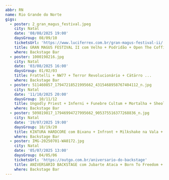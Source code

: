```yaml
---
abbr: RN
name: Rio Grande do Norte
gigs:
  - poster: 2_gran_magus_festival.jpeg
    city: Natal
    date: '08/08/2025 19:00'
    daysGroup: 08/09/10
    ticketsUrl: 'https://www.luciferrex.com.br/gran-magus-festival-ii/'
    title: GRAN MAGUS FESTIVAL II com Velho + Podridão + Open The Coffin ...
    where: Backstage Bar
  - poster: 1000198216.jpg
    city: Natal
    date: '03/08/2025 16:00'
    daysGroup: 01/02/03
    title: Frattelli + NW77 + Terror Revolucionário + Cätärro ...
    where: Backstage Bar
  - poster: 511460857_17947218521995662_4315468958767404112_n.jpg
    city: Natal
    date: '11/10/2025 20:00'
    daysGroup: 10/11/12
    title: Ungodly Priest + Inferni + Funebre Cultum + Mortalha + Sheol + Afterbleed Splatter
    where: Backstage Bar
  - poster: 509819817_17946994727995662_905375516377268836_n.jpg
    city: Natal
    date: '19/07/2025 19:00'
    daysGroup: 18/19/20
    title: KINTURA HARDCORE com Bixanu + Infront + Milkshake na Vala + Morte ao Rei
    where: Backstage Bar
  - poster: IMG-20250701-WA0172.jpg
    city: Natal
    date: '05/07/2025 13:00'
    daysGroup: 04/05/06
    ticketsUrl: 'https://outgo.com.br/aniversario-do-backstage'
    title: ANIVERSÁRIO BACKSTAGE com Jubarte Ataca + Born To Freedom + Tonantzin + Kataphero ...
    where: Backstage Bar
---
```


